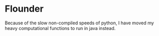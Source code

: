 # Flounder
Because of the slow non-compiled speeds of python, I have moved my heavy computational functions to run in java instead.

